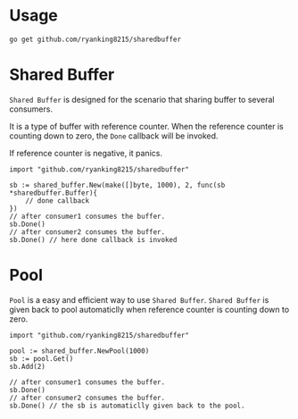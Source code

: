 # Usage
```
go get github.com/ryanking8215/sharedbuffer
```

# Shared Buffer
`Shared Buffer` is designed for the scenario that sharing buffer to several consumers.

It is a type of buffer with reference counter. When the reference counter is counting down to zero, the `Done` callback will be invoked.

If reference counter is negative, it panics.

```
import "github.com/ryanking8215/sharedbuffer"

sb := shared_buffer.New(make([]byte, 1000), 2, func(sb *sharedbuffer.Buffer){
	// done callback
})
// after consumer1 consumes the buffer.
sb.Done()
// after consumer2 consumes the buffer.
sb.Done() // here done callback is invoked
```

# Pool
`Pool` is a easy and efficient way to use `Shared Buffer`. `Shared Buffer` is given back to pool automaticlly when reference counter is counting down to zero.

```
import "github.com/ryanking8215/sharedbuffer"

pool := shared_buffer.NewPool(1000)
sb := pool.Get()
sb.Add(2)

// after consumer1 consumes the buffer.
sb.Done()
// after consumer2 consumes the buffer.
sb.Done() // the sb is automaticlly given back to the pool.
```